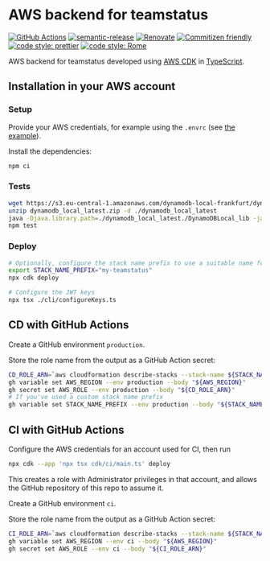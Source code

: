 # AWS backend for teamstatus

[![GitHub Actions](https://github.com/teamstatus/aws-backend/workflows/Test%20and%20Release/badge.svg)](https://github.com/teamstatus/aws-backend/actions/workflows/test-and-release.yaml)
[![semantic-release](https://img.shields.io/badge/%20%20%F0%9F%93%A6%F0%9F%9A%80-semantic--release-e10079.svg)](https://github.com/semantic-release/semantic-release)
[![Renovate](https://img.shields.io/badge/renovate-enabled-brightgreen.svg)](https://renovatebot.com)
[![Commitizen friendly](https://img.shields.io/badge/commitizen-friendly-brightgreen.svg)](http://commitizen.github.io/cz-cli/)
[![code style: prettier](https://img.shields.io/badge/code_style-prettier-ff69b4.svg)](https://github.com/prettier/prettier/)
[![code style: Rome](https://img.shields.io/badge/code_style-Rome-ffc905.svg)](https://rome.tools/)

AWS backend for teamstatus developed using [AWS CDK](https://aws.amazon.com/cdk)
in [TypeScript](https://www.typescriptlang.org/).

## Installation in your AWS account

### Setup

Provide your AWS credentials, for example using the `.envrc` (see
[the example](.envrc.example)).

Install the dependencies:

```bash
npm ci
```

### Tests

```bash
wget https://s3.eu-central-1.amazonaws.com/dynamodb-local-frankfurt/dynamodb_local_latest.zip
unzip dynamodb_local_latest.zip -d ./dynamodb_local_latest
java -Djava.library.path=./dynamodb_local_latest./DynamoDBLocal_lib -jar ./dynamodb_local_latest/DynamoDBLocal.jar -sharedDb -inMemory &
npm test
```

### Deploy

```bash
# Optionally, configure the stack name prefix to use a suitable name for your deployment
export STACK_NAME_PREFIX="my-teamstatus"
npx cdk deploy

# Configure the JWT keys
npx tsx ./cli/configureKeys.ts
```

## CD with GitHub Actions

Create a GitHub environment `production`.

<!-- FIXME: add CLI comment -->

Store the role name from the output as a GitHub Action secret:

```bash
CD_ROLE_ARN=`aws cloudformation describe-stacks --stack-name ${STACK_NAME_PREFIX:-teamstatus}-backend | jq -r '.Stacks[0].Outputs[] | select(.OutputKey == "cdRoleArn") | .OutputValue'`
gh variable set AWS_REGION --env production --body "${AWS_REGION}"
gh secret set AWS_ROLE --env production --body "${CD_ROLE_ARN}"
# If you've used a custom stack name prefix
gh variable set STACK_NAME_PREFIX --env production --body "${STACK_NAME_PREFIX}"
```

## CI with GitHub Actions

Configure the AWS credentials for an account used for CI, then run

```bash
npx cdk --app 'npx tsx cdk/ci/main.ts' deploy
```

This creates a role with Administrator privileges in that account, and allows
the GitHub repository of this repo to assume it.

Create a GitHub environment `ci`.

<!-- FIXME: add CLI comment -->

Store the role name from the output as a GitHub Action secret:

```bash
CI_ROLE_ARN=`aws cloudformation describe-stacks --stack-name ${STACK_NAME_PREFIX:-teamstatus}-backend-ci | jq -r '.Stacks[0].Outputs[] | select(.OutputKey == "roleArn") | .OutputValue'`
gh variable set AWS_REGION --env ci --body "${AWS_REGION}"
gh secret set AWS_ROLE --env ci --body "${CI_ROLE_ARN}"
```
